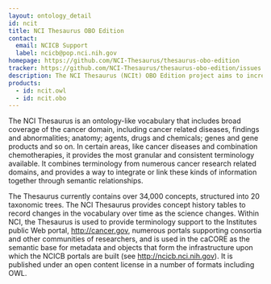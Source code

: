 ```yaml
---
layout: ontology_detail
id: ncit
title: NCI Thesaurus OBO Edition
contact:
  email: NCICB Support
  label: ncicb@pop.nci.nih.gov
homepage: https://github.com/NCI-Thesaurus/thesaurus-obo-edition
tracker: https://github.com/NCI-Thesaurus/thesaurus-obo-edition/issues
description: The NCI Thesaurus (NCIt) OBO Edition project aims to increase integration of the NCIt with OBO Library ontologies. NCIt is a reference terminology that includes broad coverage of the cancer domain, including cancer related diseases, findings and abnormalities. NCIt OBO Edition releases should be considered experimental.
products:
  - id: ncit.owl
  - id: ncit.obo
---
```


The NCI Thesaurus is an ontology-like vocabulary that includes broad
coverage of the cancer domain, including cancer related diseases,
findings and abnormalities; anatomy; agents, drugs and chemicals;
genes and gene products and so on. In certain areas, like cancer
diseases and combination chemotherapies, it provides the most granular
and consistent terminology available. It combines terminology from
numerous cancer research related domains, and provides a way to
integrate or link these kinds of information together through semantic
relationships.

The Thesaurus currently contains over 34,000 concepts, structured into
20 taxonomic trees. The NCI Thesaurus provides concept history tables
to record changes in the vocabulary over time as the science
changes. Within NCI, the Thesaurus is used to provide terminology
support to the Institutes public Web portal, <a
href="http://cancer.gov/">http://cancer.gov</a>, numerous portals
supporting consortia and other communities of researchers, and is used
in the caCORE as the semantic base for metadata and objects that form
the infrastructure upon which the NCICB portals are built (see <a
href="http://ncicb.nci.nih.gov/">http://ncicb.nci.nih.gov</a>). It is
published under an open content license in a number of formats
including OWL.
